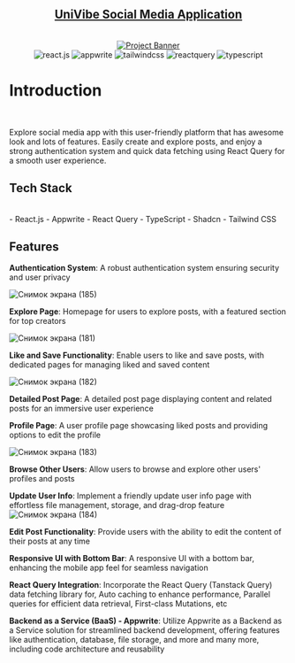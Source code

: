 <div align="center">
  
  ## <a href="https://uni-vibe.vercel.app/sign-in" target="_blank">UniVibe Social Media Application</a>
  <br />
    <a href="https://www.linkedin.com/in/nataliya-kachor-522170271/" target="_blank">
      <img src="https://github.com/magistrkim/uni-vibe/assets/115700340/25fe893c-4ccc-41b0-9f69-1dc276e723cc" alt="Project Banner">
    </a>

  <div>
    <img src="https://img.shields.io/badge/-React_JS-black?style=for-the-badge&logoColor=white&logo=react&color=61DAFB" alt="react.js" />
    <img src="https://img.shields.io/badge/-Appwrite-black?style=for-the-badge&logoColor=white&logo=appwrite&color=FD366E" alt="appwrite" />
    <img src="https://img.shields.io/badge/-Tailwind_CSS-black?style=for-the-badge&logoColor=white&logo=tailwindcss&color=06B6D4" alt="tailwindcss" />
    <img src="https://img.shields.io/badge/-React_Query-black?style=for-the-badge&logoColor=white&logo=reactquery&color=FF4154" alt="reactquery" />
    <img src="https://img.shields.io/badge/-Typescript-black?style=for-the-badge&logoColor=white&logo=typescript&color=3178C6" alt="typescript" />
  </div>
</div>  

# Introduction
 <br />
<p>Explore social media app with this user-friendly platform that has awesome look and lots of features. 
  Easily create and explore posts, and enjoy a strong authentication system and quick data fetching using React Query for a smooth user experience.</p>

## <a name="tech-stack">Tech Stack</a>
 <br />
- React.js
- Appwrite
- React Query
- TypeScript
- Shadcn
- Tailwind CSS

 ## <a name="features"> Features</a>
 
**Authentication System**: A robust authentication system ensuring security and user privacy
 
![Снимок экрана (185)](https://github.com/magistrkim/uni-vibe/assets/115700340/7b942e15-1c0a-45ef-9777-3c30ec23646d)


**Explore Page**: Homepage for users to explore posts, with a featured section for top creators
 
![Снимок экрана (181)](https://github.com/magistrkim/uni-vibe/assets/115700340/d79c5e10-1229-45a9-809d-390f8f85a000)


**Like and Save Functionality**: Enable users to like and save posts, with dedicated pages for managing liked and saved content

![Снимок экрана (182)](https://github.com/magistrkim/uni-vibe/assets/115700340/eeaea473-53dc-46c9-9064-9cfd4bfc0c02)


**Detailed Post Page**: A detailed post page displaying content and related posts for an immersive user experience



**Profile Page**: A user profile page showcasing liked posts and providing options to edit the profile

![Снимок экрана (183)](https://github.com/magistrkim/uni-vibe/assets/115700340/aa761817-21b1-4a93-857e-bd45c5275832)


**Browse Other Users**: Allow users to browse and explore other users' profiles and posts

**Update User Info**: Implement a friendly update user info page with effortless file management, storage, and drag-drop feature
 <br />
![Снимок экрана (184)](https://github.com/magistrkim/uni-vibe/assets/115700340/5c3b62e6-465d-4156-96d6-4143db790709)


**Edit Post Functionality**: Provide users with the ability to edit the content of their posts at any time

**Responsive UI with Bottom Bar**: A responsive UI with a bottom bar, enhancing the mobile app feel for seamless navigation

**React Query Integration**: Incorporate the React Query (Tanstack Query) data fetching library for, Auto caching to enhance performance, Parallel queries for efficient data retrieval, First-class Mutations, etc

**Backend as a Service (BaaS) - Appwrite**: Utilize Appwrite as a Backend as a Service solution for streamlined backend development, offering features like authentication, database, file storage, and more and many more, including code architecture and reusability 

